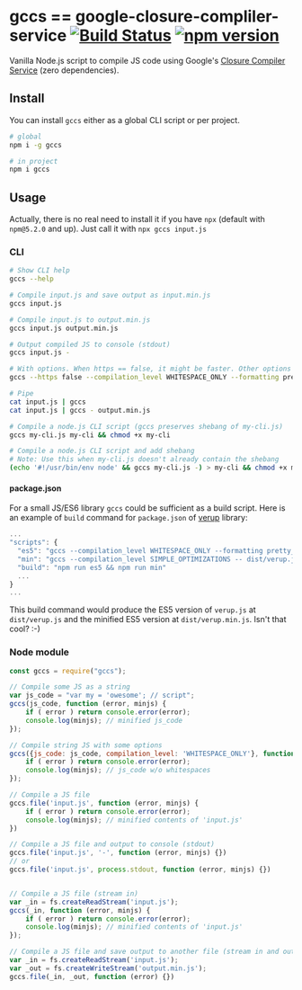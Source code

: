 
# gccs == google-closure-compliler-service [![Build Status](https://travis-ci.org/duzun/gccs.svg?branch=master)](https://travis-ci.org/duzun/gccs) [![npm version](https://badge.fury.io/js/gccs.svg)](https://badge.fury.io/js/gccs)

Vanilla Node.js script to compile JS code using 
Google's [Closure Compiler Service](https://closure-compiler.appspot.com/home) (zero dependencies).

## Install

You can install `gccs` either as a global CLI script or per project.

```sh
# global
npm i -g gccs

# in project
npm i gccs
```


## Usage

Actually, there is no real need to install it if you have `npx` (default with `npm@5.2.0` and up).
Just call it with `npx gccs input.js`

### CLI

```sh
# Show CLI help
gccs --help

# Compile input.js and save output as input.min.js
gccs input.js

# Compile input.js to output.min.js
gccs input.js output.min.js

# Output compiled JS to console (stdout)
gccs input.js -

# With options. When https == false, it might be faster. Other options go to GCC service
gccs --https false --compilation_level WHITESPACE_ONLY --formatting pretty_print -- input.es6.js output.es5.js

# Pipe
cat input.js | gccs
cat input.js | gccs - output.min.js

# Compile a node.js CLI script (gccs preserves shebang of my-cli.js)
gccs my-cli.js my-cli && chmod +x my-cli

# Compile a node.js CLI script and add shebang
# Note: Use this when my-cli.js doesn't already contain the shebang
(echo '#!/usr/bin/env node' && gccs my-cli.js -) > my-cli && chmod +x my-cli
```

#### package.json

For a small JS/ES6 library `gccs` could be sufficient as a build script.
Here is an example of `build` command for `package.json`
of [verup](https://github.com/duzun/verup) library:

```js
...
"scripts": {
  "es5": "gccs --compilation_level WHITESPACE_ONLY --formatting pretty_print -- verup.js dist/verup.js",
  "min": "gccs --compilation_level SIMPLE_OPTIMIZATIONS -- dist/verup.js dist/verup.min.js",
  "build": "npm run es5 && npm run min"
  ...
}
...
```

This build command would produce the ES5 version of `verup.js` at `dist/verup.js`
and the minified ES5 version at `dist/verup.min.js`.
Isn't that cool? :-)


### Node module

```js
const gccs = require("gccs");

// Compile some JS as a string
var js_code = "var my = 'owesome'; // script";
gccs(js_code, function (error, minjs) {
    if ( error ) return console.error(error);
    console.log(minjs); // minified js_code
});

// Compile string JS with some options
gccs({js_code: js_code, compilation_level: 'WHITESPACE_ONLY'}, function (error, minjs) {
    if ( error ) return console.error(error);
    console.log(minjs); // js_code w/o whitespaces
});

// Compile a JS file
gccs.file('input.js', function (error, minjs) {
    if ( error ) return console.error(error);
    console.log(minjs); // minified contents of 'input.js'
})

// Compile a JS file and output to console (stdout)
gccs.file('input.js', '-', function (error, minjs) {})
// or
gccs.file('input.js', process.stdout, function (error, minjs) {})


// Compile a JS file (stream in)
var _in = fs.createReadStream('input.js');
gccs(_in, function (error, minjs) {
    if ( error ) return console.error(error);
    console.log(minjs); // minified contents of 'input.js'
});

// Compile a JS file and save output to another file (stream in and out)
var _in = fs.createReadStream('input.js');
var _out = fs.createWriteStream('output.min.js');
gccs.file(_in, _out, function (error) {})

```
